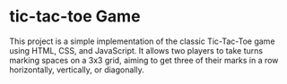 # tic-tac-toe Game
This project is a simple implementation of the classic Tic-Tac-Toe game using HTML, CSS, and JavaScript. It allows two players to take turns marking spaces on a 3x3 grid, aiming to get three of their marks in a row horizontally, vertically, or diagonally.
